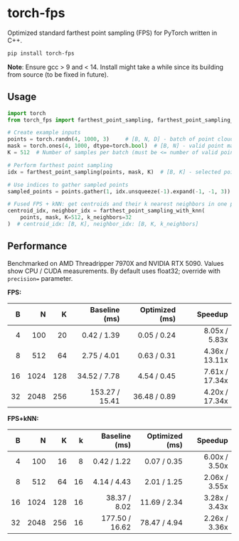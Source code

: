 # torch-fps

Optimized standard farthest point sampling (FPS) for PyTorch written in C++.

```bash
pip install torch-fps
```
**Note**: Ensure gcc > 9 and < 14. Install might take a while since its building from source (to be fixed in future). 

## Usage

```python
import torch
from torch_fps import farthest_point_sampling, farthest_point_sampling_with_knn

# Create example inputs
points = torch.randn(4, 1000, 3)     # [B, N, D] - batch of point clouds
mask = torch.ones(4, 1000, dtype=torch.bool)  # [B, N] - valid point mask
K = 512  # Number of samples per batch (must be <= number of valid points)

# Perform farthest point sampling
idx = farthest_point_sampling(points, mask, K)  # [B, K] - selected point indices

# Use indices to gather sampled points
sampled_points = points.gather(1, idx.unsqueeze(-1).expand(-1, -1, 3))  # [B, K, D]

# Fused FPS + kNN: get centroids and their k nearest neighbors in one pass
centroid_idx, neighbor_idx = farthest_point_sampling_with_knn(
    points, mask, K=512, k_neighbors=32
)  # centroid_idx: [B, K], neighbor_idx: [B, K, k_neighbors]
```

## Performance

Benchmarked on AMD Threadripper 7970X and NVIDIA RTX 5090. Values show CPU / CUDA measurements. By default uses float32; override with `precision=` parameter.

**FPS:**

| B  | N    | K   | Baseline (ms)   | Optimized (ms) | Speedup        |
|---:|-----:|----:|----------------:|---------------:|---------------:|
| 4  | 100  | 20  | 0.42 / 1.39     | 0.05 / 0.24    | 8.05x / 5.83x  |
| 8  | 512  | 64  | 2.75 / 4.01     | 0.63 / 0.31    | 4.36x / 13.11x |
| 16 | 1024 | 128 | 34.52 / 7.78    | 4.54 / 0.45    | 7.61x / 17.34x |
| 32 | 2048 | 256 | 153.27 / 15.41  | 36.48 / 0.89   | 4.20x / 17.34x |

**FPS+kNN:**

| B  | N    | K   | k  | Baseline (ms)   | Optimized (ms) | Speedup        |
|---:|-----:|----:|---:|----------------:|---------------:|---------------:|
| 4  | 100  | 16  | 8  | 0.42 / 1.22     | 0.07 / 0.35    | 6.00x / 3.50x  |
| 8  | 512  | 64  | 16 | 4.14 / 4.43     | 2.01 / 1.25    | 2.06x / 3.55x  |
| 16 | 1024 | 128 | 16 | 38.37 / 8.02    | 11.69 / 2.34   | 3.28x / 3.43x  |
| 32 | 2048 | 256 | 16 | 177.50 / 16.62  | 78.47 / 4.94   | 2.26x / 3.36x  |
